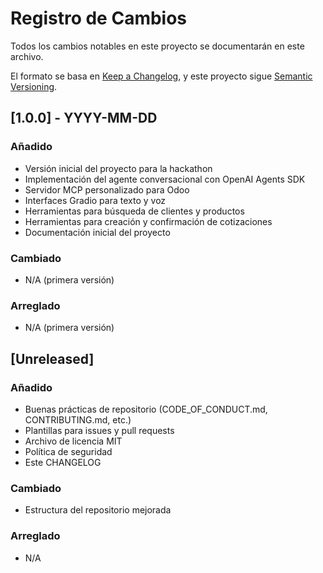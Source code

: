 # Registro de Cambios

Todos los cambios notables en este proyecto se documentarán en este archivo.

El formato se basa en [Keep a Changelog](https://keepachangelog.com/es-ES/1.0.0/),
y este proyecto sigue [Semantic Versioning](https://semver.org/spec/v2.0.0.html).

## [1.0.0] - YYYY-MM-DD

### Añadido
- Versión inicial del proyecto para la hackathon
- Implementación del agente conversacional con OpenAI Agents SDK
- Servidor MCP personalizado para Odoo
- Interfaces Gradio para texto y voz
- Herramientas para búsqueda de clientes y productos
- Herramientas para creación y confirmación de cotizaciones
- Documentación inicial del proyecto

### Cambiado
- N/A (primera versión)

### Arreglado
- N/A (primera versión)

## [Unreleased]

### Añadido
- Buenas prácticas de repositorio (CODE_OF_CONDUCT.md, CONTRIBUTING.md, etc.)
- Plantillas para issues y pull requests
- Archivo de licencia MIT
- Política de seguridad
- Este CHANGELOG

### Cambiado
- Estructura del repositorio mejorada

### Arreglado
- N/A
